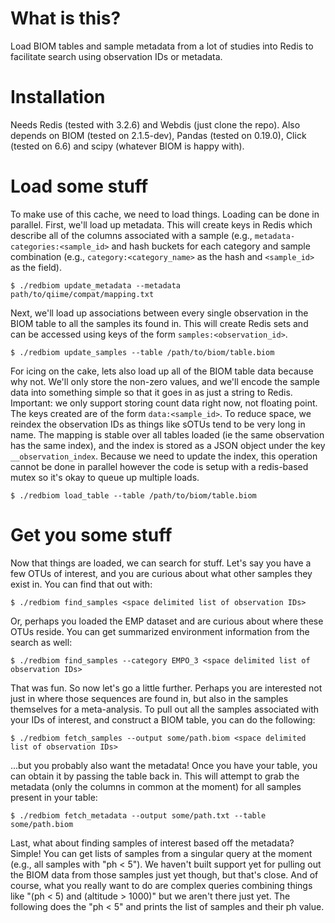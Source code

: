 # What is this?

Load BIOM tables and sample metadata from a lot of studies into Redis to facilitate search using observation IDs or metadata.

# Installation

Needs Redis (tested with 3.2.6) and Webdis (just clone the repo). Also depends on BIOM (tested on 2.1.5-dev), Pandas (tested on 0.19.0), Click (tested on 6.6) and scipy (whatever BIOM is happy with).

# Load some stuff

To make use of this cache, we need to load things. Loading can be done in parallel. First, we'll load up metadata. This will create keys in Redis which describe all of the columns associated with a sample (e.g., `metadata-categories:<sample_id>` and hash buckets for each category and sample combination (e.g., `category:<category_name>` as the hash and `<sample_id>` as the field). 

	$ ./redbiom update_metadata --metadata path/to/qiime/compat/mapping.txt

Next, we'll load up associations between every single observation in the BIOM table to all the samples its found in. This will create Redis sets and can be accessed using keys of the form `samples:<observation_id>`. 

	$ ./redbiom update_samples --table /path/to/biom/table.biom

For icing on the cake, lets also load up all of the BIOM table data because why not. We'll only store the non-zero values, and we'll encode the sample data into something simple so that it goes in as just a string to Redis. Important: we only support storing count data right now, not floating point. The keys created are of the form `data:<sample_id>`. To reduce space, we reindex the observation IDs as things like sOTUs tend to be very long in name. The mapping is stable over all tables loaded (ie the same observation has the same index), and the index is stored as a JSON object under the key `__observation_index`. Because we need to update the index, this operation cannot be done in parallel however the code is setup with a redis-based mutex so it's okay to queue up multiple loads.

	$ ./redbiom load_table --table /path/to/biom/table.biom

# Get you some stuff

Now that things are loaded, we can search for stuff. Let's say you have a few OTUs of interest, and you are curious about what other samples they exist in. You can find that out with:

	$ ./redbiom find_samples <space delimited list of observation IDs>

Or, perhaps you loaded the EMP dataset and are curious about where these OTUs reside. You can get summarized environment information from the search as well:


	$ ./redbiom find_samples --category EMPO_3 <space delimited list of observation IDs>

That was fun. So now let's go a little further. Perhaps you are interested not just in where those sequences are found in, but also in the samples themselves for a meta-analysis. To pull out all the samples associated with your IDs of interest, and construct a BIOM table, you can do the following:

	$ ./redbiom fetch_samples --output some/path.biom <space delimited list of observation IDs>

...but you probably also want the metadata! Once you have your table, you can obtain it by passing the table back in. This will attempt to grab the metadata (only the columns in common at the moment) for all samples present in your table:

	$ ./redbiom fetch_metadata --output some/path.txt --table some/path.biom 

Last, what about finding samples of interest based off the metadata? Simple! You can get lists of samples from a singular query at the moment (e.g., all samples with "ph < 5"). We haven't built support yet for pulling out the BIOM data from those samples just yet though, but that's close. And of course, what you really want to do are complex queries combining things like "(ph < 5) and (altitude > 1000)" but we aren't there just yet. The following does the "ph < 5" and prints the list of samples and their ph value.

